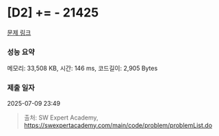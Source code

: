 # [D2] += - 21425 

[문제 링크](https://swexpertacademy.com/main/code/problem/problemDetail.do?contestProbId=AZD8K_UayDoDFAVs) 

### 성능 요약

메모리: 33,508 KB, 시간: 146 ms, 코드길이: 2,905 Bytes

### 제출 일자

2025-07-09 23:49



> 출처: SW Expert Academy, https://swexpertacademy.com/main/code/problem/problemList.do